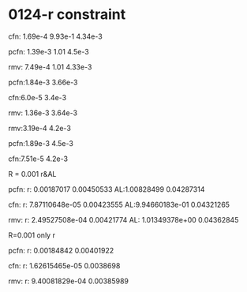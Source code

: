 # 0124-r constraint

cfn: 1.69e-4 9.93e-1 4.34e-3

pcfn: 1.39e-3 1.01 4.5e-3

rmv: 7.49e-4 1.01 4.33e-3



pcfn:1.84e-3 3.66e-3

cfn:6.0e-5 3.4e-3

rmv: 1.36e-3 3.64e-3



rmv:3.19e-4 4.2e-3

pcfn:1.89e-3 4.5e-3

cfn:7.51e-5 4.2e-3



R = 0.001 r\&AL

pcfn: r: 0.00187017 0.00450533  AL:1.00828499 0.04287314

cfn: r: 7.87110648e-05 0.00423555  AL:9.94660183e-01 0.04321265

rmv: r: 2.49527508e-04 0.00421774 AL: 1.01349378e+00 0.04362845



R=0.001 only r

pcfn: r: 0.00184842 0.00401922 &#x20;

cfn: r: 1.62615465e-05 0.0038698

rmv: r: 9.40081829e-04 0.00385989

